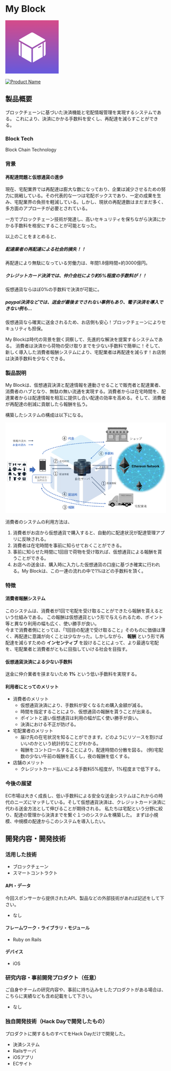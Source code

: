 # My Block
![icon](AppIcon/icons/Icon-83.5@2x.png)

[![Product Name](https://raw.github.com/GabLeRoux/WebMole/master/ressources/WebMole_Youtube_Video.png)](https://www.youtube.com/channel/UC4PtjOfZTbVp9DwtJv82Lzg)

## 製品概要

ブロックチェーンに基づいた決済機能と宅配情報管理を実現するシステムである。
これにより、決済にかかる手数料を安くし、再配達を減らすことができる。

### Block Tech
Block Chain Technology


### 背景

#### 再配達問題と仮想通貨の進歩
現在、宅配業界では再配達は膨大な数になっており、企業は減少させるための努力に挑戦している。その代表的な一つは宅配ボックスであり、一定の成果を生み、宅配業界の負担を軽減している。しかし、現状の再配達数はまだまだ多く、多方面のアプローチが必要とされている。

一方でブロックチェーン技術が発達し、高いセキュリティを保ちながら決済にかかる手数料を格安にすることが可能となった。

以上のことをまとめると、

##### 配達業者の再配達による社会的損失！！
再配達により無駄になっている労働力は、年間1.8億時間=約3000億円。

##### クレジットカード決済では、仲介会社により約5%程度の手数料が！！
仮想通貨ならほぼ0%の手数料で決済が可能に。

##### paypal決済などでは、送金が最後までされない事例もあり、電子決済を導入できない例も...
仮想通貨なら確実に送金されるため、お店側も安心！ブロックチェーンによりセキュリティも担保。

My Blockは時代の背景を鋭く洞察して、先進的な解決を提案するシステムである。
消費者は決済から荷物の受け取りまでを少ない手数料で簡単に！そして、新しく導入した消費者報酬システムにより、宅配業者は再配達を減らす！お店側は決済手数料を少なくできる。



### 製品説明
My Blockは、仮想通貨決済と配達情報を連動させることで販売者と配達業者、消費者のハブとなり、無駄の無い流通を実現する。消費者からは在宅時間を、配達業者からは配達情報を相互に提供し合い配達の効率を高める。そして、消費者が再配達の削減に貢献したら報酬を払う。

構築したシステムの構成は以下になる。

![system](./img/map.png)

消費者のシステムの利用方法は、
1. 消費者がお店から仮想通貨で購入すると、自動的に配達状況が配達管理アプリに反映される。
2. 消費者は在宅時間を事前に知らせておくことができる。
3. 事前に知らせた時間に1回目で荷物を受け取れば、仮想通貨による報酬を貰うことができる。
4. お店への送金は、購入時に入力した仮想通貨の口座に基づき確実に行われる。My Blockは、この一連の流れの中で1%ほどの手数料を頂く。

### 特徴
#### 消費者報酬システム
このシステムは、消費者が1回で宅配を受け取ることができたら報酬を貰えるという仕組みである。
この報酬は仮想通貨という形で与えられるため、ポイント等と異なり利用の幅も広く、使い勝手が良い。   
今まで消費者側にとっては、「1回目の配達で受け取ること」そのものに価値は薄く、再配達に意識が向くことは少なかった。しかしながら、 **報酬** という形で再配達を減らすための **インセンティブ** を設けることによって、より最適な宅配を、宅配業者と消費者がともに目指していける社会を目指す。

#### 仮想通貨決済による少ない手数料
送金に仲介業者を挟まないため **1%** という低い手数料を実現する。


#### 利用者にとってのメリット
- 消費者のメリット
  - 仮想通貨決済により、手数料が安くなるため購入金額が減る。
  - 時間を指定することにより、仮想通貨の報酬を貰うことが出来る。
  - ポイントと違い仮想通貨は利用の幅が広く使い勝手が良い。
  - 決済における不正が防げる。
- 宅配業者のメリット
  - 届け先の在宅状況を知ることができます。どのようにリソースを割けばいいのかという統計的なことがわかる。
  - 報酬をコントロールすることにより，配達時間の分散を図る。
(例)宅配数の少ない午前の報酬を高くし，夜の報酬を低くする。
- 店舗のメリット
  - クレジットカード払いによる手数料5%程度が，1%程度まで低下する。


### 今後の展望
EC市場は大きく成長し、低い手数料による安全な送金システムはこれからの時代のニーズにマッチしている。そして仮想通貨決済は、クレジットカード決済に代わる送金方法として伸びることが期待される。
私たちは宅配という分野に絞り、配達の管理から決済までを繋ぐ１つのシステムを構築した。
まずは小規模、中規模の配達からこのシステムを導入したい。


## 開発内容・開発技術
### 活用した技術

* ブロックチェーン
* スマートコントラクト

#### API・データ
今回スポンサーから提供されたAPI、製品などの外部技術があれば記述をして下さい。

*  なし

#### フレームワーク・ライブラリ・モジュール
* Ruby on Rails

#### デバイス
* iOS

### 研究内容・事前開発プロダクト（任意）
ご自身やチームの研究内容や、事前に持ち込みをしたプロダクトがある場合は、こちらに実績なども含め記載をして下さい。

* なし

### 独自開発技術（Hack Dayで開発したもの）

プロダクトに関するものすべてをHack Dayだけで開発した。

* 決済システム
* Railsサーバ
* iOSアプリ
* ECサイト
